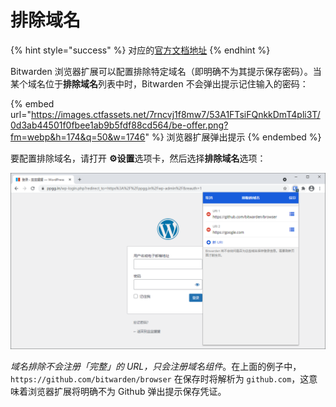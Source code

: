 # 排除域名

{% hint style="success" %}
对应的[官方文档地址](https://bitwarden.com/help/article/exclude-domains/)
{% endhint %}

Bitwarden 浏览器扩展可以配置排除特定域名（即明确不为其提示保存密码）。当某个域名位于**排除域名**列表中时，Bitwarden 不会弹出提示记住输入的密码：

{% embed url="https://images.ctfassets.net/7rncvj1f8mw7/53A1FTsiFQnkkDmT4pli3T/0d3ab44501f0fbee1ab9b5fdf88cd564/be-offer.png?fm=webp&h=174&q=50&w=1746" %}
浏览器扩展弹出提示
{% endembed %}

要配置排除域名，请打开 **⚙️设置**选项卡，然后选择**排除域名**选项：

![排除域名配置](../../.gitbook/assets/be-excludeddomains.png)

_域名排除不会注册「完整」的 URL，只会注册域名组件_。在上面的例子中，`https://github.com/bitwarden/browser` 在保存时将解析为 `github.com`，这意味着浏览器扩展将明确不为 Github 弹出提示保存凭证。
